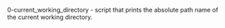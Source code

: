 0-current_working_directory - script that prints the absolute path name of the current working directory.
